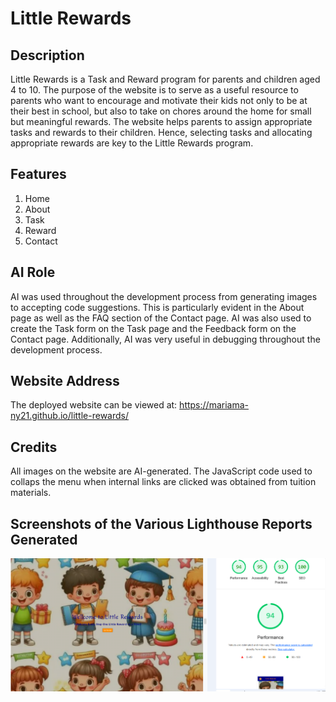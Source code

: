 ﻿# Little Rewards

## Description
Little Rewards is a Task and Reward program for parents and children aged 4 to 10. The purpose of the website is to serve as a useful resource to parents who want to encourage and motivate their kids not only to be at their best in school, but also to take on chores around the home for small but meaningful rewards. The website helps parents to assign appropriate tasks and rewards to their children. Hence, selecting tasks and allocating appropriate rewards are key to the Little Rewards program.

## Features 
1. Home
2. About
3. Task
4. Reward
5. Contact

## AI Role
AI was used throughout the development process from generating images to accepting code suggestions. This is particularly evident in the About page as well as the FAQ section of the Contact page. AI was also used to create the Task form on the Task page and the Feedback form on the Contact page. Additionally, AI was very useful in debugging throughout the development process.


## Website Address
The deployed website can be viewed at: https://mariama-ny21.github.io/little-rewards/

## Credits
All images on the website are AI-generated.
The JavaScript code used to collaps the menu when internal links are clicked was obtained from tuition materials.

## Screenshots of the Various Lighthouse Reports Generated

 ![home page](https://github.com/Mariama-ny21/little-rewards/blob/main/home-page-lighthouse.png?raw=true)

